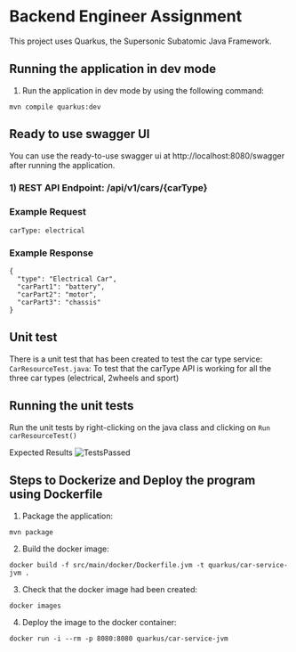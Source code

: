 # Backend Engineer Assignment

This project uses Quarkus, the Supersonic Subatomic Java Framework.

## Running the application in dev mode
1) Run the application in dev mode by using the following command:    
```shell script
mvn compile quarkus:dev
```

## Ready to use swagger UI
You can use the ready-to-use swagger ui at http://localhost:8080/swagger after running the application.

### 1) REST API Endpoint: /api/v1/cars/{carType}

### Example Request
```
carType: electrical
```

### Example Response
```
{
  "type": "Electrical Car",
  "carPart1": "battery",
  "carPart2": "motor",
  "carPart3": "chassis"
}
```

## Unit test
There is a unit test that has been created to test the car type service:
```CarResourceTest.java```: To test that the carType API is working for all the three car types (electrical, 2wheels and sport)

## Running the unit tests
Run the unit tests by right-clicking on the java class and clicking on ```Run carResourceTest()```

Expected Results
![TestsPassed](https://github.com/abuelgasimsaadeldin/finology-assignment/assets/68045710/76588383-8f5c-4183-967b-7b4ddd4b2682)

## Steps to Dockerize and Deploy the program using Dockerfile

1) Package the application:
```
mvn package
```

2) Build the docker image:
```
docker build -f src/main/docker/Dockerfile.jvm -t quarkus/car-service-jvm .
```

3) Check that the docker image had been created:
```
docker images
```

4) Deploy the image to the docker container:
```
docker run -i --rm -p 8080:8080 quarkus/car-service-jvm
```


